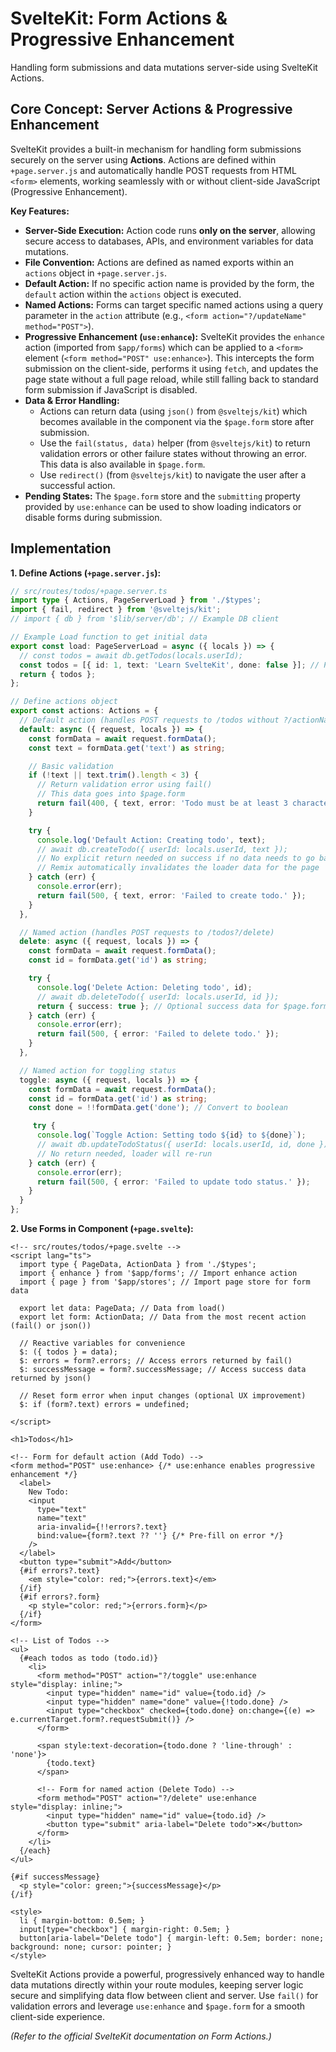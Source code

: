 # SvelteKit: Form Actions & Progressive Enhancement

Handling form submissions and data mutations server-side using SvelteKit Actions.

## Core Concept: Server Actions & Progressive Enhancement

SvelteKit provides a built-in mechanism for handling form submissions securely on the server using **Actions**. Actions are defined within `+page.server.js` and automatically handle POST requests from HTML `<form>` elements, working seamlessly with or without client-side JavaScript (Progressive Enhancement).

**Key Features:**

*   **Server-Side Execution:** Action code runs **only on the server**, allowing secure access to databases, APIs, and environment variables for data mutations.
*   **File Convention:** Actions are defined as named exports within an `actions` object in `+page.server.js`.
*   **Default Action:** If no specific action name is provided by the form, the `default` action within the `actions` object is executed.
*   **Named Actions:** Forms can target specific named actions using a query parameter in the `action` attribute (e.g., `<form action="?/updateName" method="POST">`).
*   **Progressive Enhancement (`use:enhance`):** SvelteKit provides the `enhance` action (imported from `$app/forms`) which can be applied to a `<form>` element (`<form method="POST" use:enhance>`). This intercepts the form submission on the client-side, performs it using `fetch`, and updates the page state without a full page reload, while still falling back to standard form submission if JavaScript is disabled.
*   **Data & Error Handling:**
    *   Actions can return data (using `json()` from `@sveltejs/kit`) which becomes available in the component via the `$page.form` store after submission.
    *   Use the `fail(status, data)` helper (from `@sveltejs/kit`) to return validation errors or other failure states without throwing an error. This data is also available in `$page.form`.
    *   Use `redirect()` (from `@sveltejs/kit`) to navigate the user after a successful action.
*   **Pending States:** The `$page.form` store and the `submitting` property provided by `use:enhance` can be used to show loading indicators or disable forms during submission.

## Implementation

**1. Define Actions (`+page.server.js`):**

```typescript
// src/routes/todos/+page.server.ts
import type { Actions, PageServerLoad } from './$types';
import { fail, redirect } from '@sveltejs/kit';
// import { db } from '$lib/server/db'; // Example DB client

// Example Load function to get initial data
export const load: PageServerLoad = async ({ locals }) => {
  // const todos = await db.getTodos(locals.userId);
  const todos = [{ id: 1, text: 'Learn SvelteKit', done: false }]; // Placeholder
  return { todos };
};

// Define actions object
export const actions: Actions = {
  // Default action (handles POST requests to /todos without ?/actionName)
  default: async ({ request, locals }) => {
    const formData = await request.formData();
    const text = formData.get('text') as string;

    // Basic validation
    if (!text || text.trim().length < 3) {
      // Return validation error using fail()
      // This data goes into $page.form
      return fail(400, { text, error: 'Todo must be at least 3 characters long.' });
    }

    try {
      console.log('Default Action: Creating todo', text);
      // await db.createTodo({ userId: locals.userId, text });
      // No explicit return needed on success if no data needs to go back
      // Remix automatically invalidates the loader data for the page
    } catch (err) {
      console.error(err);
      return fail(500, { text, error: 'Failed to create todo.' });
    }
  },

  // Named action (handles POST requests to /todos?/delete)
  delete: async ({ request, locals }) => {
    const formData = await request.formData();
    const id = formData.get('id') as string;

    try {
      console.log('Delete Action: Deleting todo', id);
      // await db.deleteTodo({ userId: locals.userId, id });
      return { success: true }; // Optional success data for $page.form
    } catch (err) {
      console.error(err);
      return fail(500, { error: 'Failed to delete todo.' });
    }
  },

  // Named action for toggling status
  toggle: async ({ request, locals }) => {
    const formData = await request.formData();
    const id = formData.get('id') as string;
    const done = !!formData.get('done'); // Convert to boolean

     try {
      console.log(`Toggle Action: Setting todo ${id} to ${done}`);
      // await db.updateTodoStatus({ userId: locals.userId, id, done });
      // No return needed, loader will re-run
    } catch (err) {
      console.error(err);
      return fail(500, { error: 'Failed to update todo status.' });
    }
  }
};
```

**2. Use Forms in Component (`+page.svelte`):**

```svelte
<!-- src/routes/todos/+page.svelte -->
<script lang="ts">
  import type { PageData, ActionData } from './$types';
  import { enhance } from '$app/forms'; // Import enhance action
  import { page } from '$app/stores'; // Import page store for form data

  export let data: PageData; // Data from load()
  export let form: ActionData; // Data from the most recent action (fail() or json())

  // Reactive variables for convenience
  $: ({ todos } = data);
  $: errors = form?.errors; // Access errors returned by fail()
  $: successMessage = form?.successMessage; // Access success data returned by json()

  // Reset form error when input changes (optional UX improvement)
  $: if (form?.text) errors = undefined;

</script>

<h1>Todos</h1>

<!-- Form for default action (Add Todo) -->
<form method="POST" use:enhance> {/* use:enhance enables progressive enhancement */}
  <label>
    New Todo:
    <input
      type="text"
      name="text"
      aria-invalid={!!errors?.text}
      bind:value={form?.text ?? ''} {/* Pre-fill on error */}
    />
  </label>
  <button type="submit">Add</button>
  {#if errors?.text}
    <em style="color: red;">{errors.text}</em>
  {/if}
  {#if errors?.form}
    <p style="color: red;">{errors.form}</p>
  {/if}
</form>

<!-- List of Todos -->
<ul>
  {#each todos as todo (todo.id)}
    <li>
      <form method="POST" action="?/toggle" use:enhance style="display: inline;">
        <input type="hidden" name="id" value={todo.id} />
        <input type="hidden" name="done" value={!todo.done} />
        <input type="checkbox" checked={todo.done} on:change={(e) => e.currentTarget.form?.requestSubmit()} />
      </form>

      <span style:text-decoration={todo.done ? 'line-through' : 'none'}>
        {todo.text}
      </span>

      <!-- Form for named action (Delete Todo) -->
      <form method="POST" action="?/delete" use:enhance style="display: inline;">
        <input type="hidden" name="id" value={todo.id} />
        <button type="submit" aria-label="Delete todo">❌</button>
      </form>
    </li>
  {/each}
</ul>

{#if successMessage}
  <p style="color: green;">{successMessage}</p>
{/if}

<style>
  li { margin-bottom: 0.5em; }
  input[type="checkbox"] { margin-right: 0.5em; }
  button[aria-label="Delete todo"] { margin-left: 0.5em; border: none; background: none; cursor: pointer; }
</style>
```

SvelteKit Actions provide a powerful, progressively enhanced way to handle data mutations directly within your route modules, keeping server logic secure and simplifying data flow between client and server. Use `fail()` for validation errors and leverage `use:enhance` and `$page.form` for a smooth client-side experience.

*(Refer to the official SvelteKit documentation on Form Actions.)*
